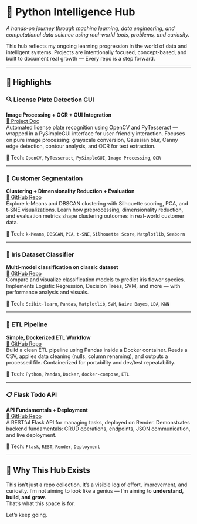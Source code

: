 # 🧠 Python Intelligence Hub
_A hands-on journey through machine learning, data engineering, and computational data science using real-world tools, problems, and curiosity._

This hub reflects my ongoing learning progression in the world of data and intelligent systems. Projects are intentionally focused, concept-based, and built to document real growth — Every repo is a step forward.

---

## 📌 Highlights

### 🔍 License Plate Detection GUI  
**Image Processing + OCR + GUI Integration**  
[📄 Project Doc](https://docs.google.com/document/d/1KZ5jY8CSs_aeObBDgoc0yWZktfHnhZm5pFYWuEko40U/edit?usp=sharing)  
Automated license plate recognition using OpenCV and PyTesseract — wrapped in a PySimpleGUI interface for user-friendly interaction. Focuses on pure image processing: grayscale conversion, Gaussian blur, Canny edge detection, contour analysis, and OCR for text extraction.

🔧 Tech: `OpenCV`, `PyTesseract`, `PySimpleGUI`, `Image Processing`, `OCR`

---

### 👥 Customer Segmentation  
**Clustering + Dimensionality Reduction + Evaluation**  
[🔗 GitHub Repo](https://github.com/Moustafa00/CustomerSegmentation)  
Explore k-Means and DBSCAN clustering with Silhouette scoring, PCA, and t-SNE visualizations. Learn how preprocessing, dimensionality reduction, and evaluation metrics shape clustering outcomes in real-world customer data.

🔧 Tech: `k-Means`, `DBSCAN`, `PCA`, `t-SNE`, `Silhouette Score`, `Matplotlib`, `Seaborn`

---

### 🌸 Iris Dataset Classifier  
**Multi-model classification on classic dataset**  
[🔗 GitHub Repo](https://github.com/Moustafa00/Iris-Dataset-Analysis)  
Compare and visualize classification models to predict iris flower species. Implements Logistic Regression, Decision Trees, SVM, and more — with performance analysis and visuals.

🔧 Tech: `Scikit-learn`, `Pandas`, `Matplotlib`, `SVM`, `Naive Bayes`, `LDA`, `KNN`

---

### 🔄 ETL Pipeline
**Simple, Dockerized ETL Workflow**  
[🔗 GitHub Repo](https://github.com/Moustafa00/data-pipeline)  
Build a clean ETL pipeline using Pandas inside a Docker container. Reads a CSV, applies data cleaning (nulls, column renaming), and outputs a processed file. Containerized for portability and dev/test repeatability.

🔧 Tech: `Python`, `Pandas`, `Docker`, `docker-compose`, `ETL`

---

### 📋 Flask Todo API  
**API Fundamentals + Deployment**  
[🔗 GitHub Repo](https://github.com/Moustafa00/FlaskTodoApi)  
A RESTful Flask API for managing tasks, deployed on Render. Demonstrates backend fundamentals: CRUD operations, endpoints, JSON communication, and live deployment.

🔧 Tech: `Flask`, `REST`, `Render`, `Deployment`

---



## 🚀 Why This Hub Exists
This isn’t just a repo collection. It’s a visible log of effort, improvement, and curiosity. I’m not aiming to look like a genius — I’m aiming to **understand, build, and grow**.  
That’s what this space is for.

Let’s keep going.
